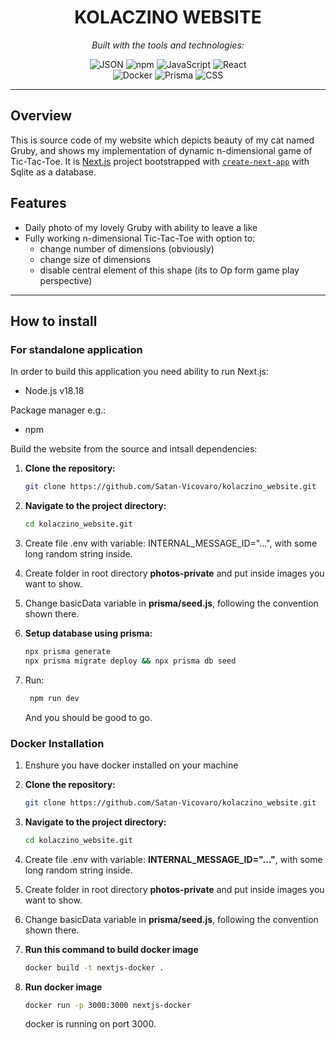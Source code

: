 <div id="top">

<!-- HEADER STYLE: CLASSIC -->
<div align="center">

<!--<img src="readmeai/assets/logos/purple.svg" width="30%" style="position: relative; top: 0; right: 0;" alt="Project Logo"/> -->

# KOLACZINO WEBSITE

<em></em>

<!-- BADGES -->
<em>Built with the tools and technologies:</em>

<img src="https://img.shields.io/badge/JSON-000000.svg?style=default&logo=JSON&logoColor=white" alt="JSON">
<img src="https://img.shields.io/badge/npm-CB3837.svg?style=default&logo=npm&logoColor=white" alt="npm">
<img src="https://img.shields.io/badge/JavaScript-F7DF1E.svg?style=default&logo=JavaScript&logoColor=black" alt="JavaScript">
<img src="https://img.shields.io/badge/React-61DAFB.svg?style=default&logo=React&logoColor=black" alt="React">
<br>
<img src="https://img.shields.io/badge/Docker-2496ED.svg?style=default&logo=Docker&logoColor=white" alt="Docker">
<img src="https://img.shields.io/badge/Prisma-2D3748.svg?style=default&logo=Prisma&logoColor=white" alt="Prisma">
<img src="https://img.shields.io/badge/CSS-663399.svg?style=default&logo=CSS&logoColor=white" alt="CSS">
<br>
</div>

---

## Overview
This is source code of my website which depicts beauty of my cat named Gruby, and shows my implementation of dynamic n-dimensional game of Tic-Tac-Toe. It is [Next.js](https://nextjs.org) project bootstrapped with [`create-next-app`](https://github.com/vercel/next.js/tree/canary/packages/create-next-app) with Sqlite as a database. 

## Features
- Daily photo of my lovely Gruby with ability to leave a like
- Fully working n-dimensional Tic-Tac-Toe with option to:
    - change number of dimensions (obviously)
    - change size of dimensions
    - disable central element of this shape (its to Op form game play perspective)
---

## How to install

### For standalone application 
In order to build this application you need ability to run Next.js:
- Node.js v18.18

Package manager e.g.:
- npm

Build the website from the source and intsall dependencies:

1. **Clone the repository:**

    ```sh
    git clone https://github.com/Satan-Vicovaro/kolaczino_website.git
    ```

2. **Navigate to the project directory:**

    ```sh
    cd kolaczino_website.git
    ```

3. Create file .env with variable: INTERNAL_MESSAGE_ID="...", with some long random string inside.
4. Create folder in root directory **photos-private** and put inside images you want to show.
5. Change basicData variable in **prisma/seed.js**, following the convention shown there.
6. **Setup database using prisma:**
    ```sh
    npx prisma generate
    npx prisma migrate deploy && npx prisma db seed
     ```
7. Run:
   ```sh
    npm run dev
    ```
   And you should be good to go.

### Docker Installation
1. Enshure you have docker installed on your machine
2. **Clone the repository:**
    ```sh
    git clone https://github.com/Satan-Vicovaro/kolaczino_website.git
    ```
    
3. **Navigate to the project directory:**

    ```sh
    cd kolaczino_website.git
    ```

4. Create file .env with variable: **INTERNAL_MESSAGE_ID="..."**, with some long random string inside.
5. Create folder in root directory **photos-private** and put inside images you want to show.
6. Change basicData variable in **prisma/seed.js**, following the convention shown there.
7. **Run this command to build docker image**
     ```sh
     docker build -t nextjs-docker .
     ```
9. **Run docker image**
     ```sh
     docker run -p 3000:3000 nextjs-docker
     ```
     docker is running on port 3000.
   
